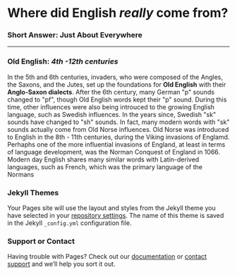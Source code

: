 # Where did English *really* come from?
### Short Answer: Just About Everywhere
---



### Old English: *4th -12th centuries*
In the 5th and 6th centuries, invaders, who were composed of the Angles, the Saxons, and the Jutes, set up the foundations for **Old English** with their **Anglo-Saxon dialects**. After the 6th century, many German "p" sounds changed to "pf", though Old English words kept their "p" sound. During this time, other influences were also being introuced to the growing English language, such as Swedish influences. In the years since, Swedish "sk" sounds have changed to "sh" sounds. In fact, many modern words with "sk" sounds actually come from Old Norse influences. Old Norse was introduced to English in the 8th - 11th centuries, during the Viking invasions of Englamd. Perhaphs one of the more influential invasions of England, at least in terms of language development, was the Norman Conquest of England in 1066. Modern day English shares many similar words with Latin-derived languages, such as French, which was the primary language of the Normans

### Jekyll Themes

Your Pages site will use the layout and styles from the Jekyll theme you have selected in your [repository settings](https://github.com/bhzeel/frankenstein/settings/pages). The name of this theme is saved in the Jekyll `_config.yml` configuration file.

### Support or Contact

Having trouble with Pages? Check out our [documentation](https://docs.github.com/categories/github-pages-basics/) or [contact support](https://support.github.com/contact) and we’ll help you sort it out.
